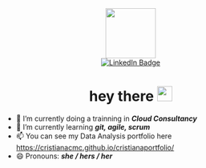 <div id="header" align="center">
  <img src="https://media.giphy.com/media/RLsfgZfNGJ3fzlMXdV/giphy.gif" width="100"/>

  <div id="badges">
  <a href="https://www.linkedin.com/in/cristianacosta1901/">
    <img src="https://img.shields.io/badge/LinkedIn-blue?style=for-the-badge&logo=linkedin&logoColor=white" alt="LinkedIn Badge"/>
  </a>
</div>
  
  <h1>
  hey there
  <img src="https://media.giphy.com/media/hvRJCLFzcasrR4ia7z/giphy.gif" width="30px"/>
</h1>
</div>

- 🔭 I’m currently doing a trainning in **_Cloud Consultancy_**
- 🌱 I’m currently learning **_git, agile, scrum_**
- 📫 You can see my Data Analysis portfolio here https://cristianacmc.github.io/cristianaportfolio/
- 😄 Pronouns: **_she / hers / her_**


